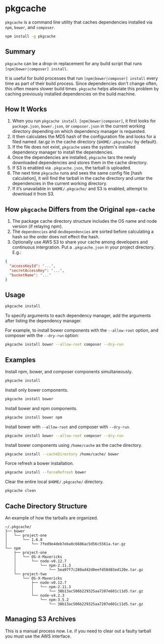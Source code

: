 pkgcache
=========

`pkgcache` is a command line utility that caches dependencies installed via `npm`, `bower`, and `composer`.

```bash
npm install -g pkgcache
```

## Summary

`pkgcache` can be a drop-in replacement for any build script that runs `[npm|bower|composer] install`. 

It is useful for build processes that run `[npm|bower|composer] install` every time as part of their 
build process. Since dependencies don't change often, this often means slower build times. `pkgcache`
helps alleviate this problem by caching previously installed dependencies on the build machine. 

## How It Works

1. When you run `pkgcache install [npm|bower|composer]`, it first looks for `package.json`, `bower.json`, or `composer.json` in the current working directory depending on which dependency manager is requested.
1. It then calculates the MD5 hash of the configuration file and looks for a filed named <MD5 of config.json>.tar.gz in the cache directory (`$HOME/.pkgcache/` by default).
1. If the file does not exist, `pkgcache` uses the system's installed dependency manager to install the dependencies. 
1. Once the dependencies are installed, `pkgcache` tars the newly downloaded dependencies and stores them in the cache directory.
1. If S3 is enabled via `.pkgcache.json`, the tarball is uploaded. 
1. The next time `pkgcache` runs and sees the same config file [hash calculation], it will find the tarball in the cache directory and untar the dependencies in the current working directory.
1. If it’s unavailable in `$HOME/.pkgcache/` and S3 is enabled, attempt to download it from S3.

## How `pkgcache` Differs from the Original `npm-cache`

1. The package cache directory structure includes the OS name and node version (if relaying npm).
1. The `dependencies` and `devDependencies` are sorted before calculating a hash so the order does not effect the hash.
1. Optionally use AWS S3 to share your cache among developers and continuous intergration. Put a `.pkgcache.json` in your project directory. E.g.:

```json
{
  "accessKeyId": "...",
  "secretAccessKey": "...",
  "bucketName": "..."
}
```

## Usage
```bash
pkgcache install
```

To specify arguments to each dependency manager, add the arguments after listing the dependency manager. 

For example, to install bower components with the `--allow-root` option, and composer with the `--dry-run` option:

```bash
pkgcache install bower --allow-root composer --dry-run
```

## Examples

Install npm, bower, and composer components simultaneously.

```bash
pkgcache install
```

Install only bower components.

```bash
pkgcache install bower
```

Install bower and npm components.

```bash
pkgcache install bower npm
```

Install bower with `--allow-root` and composer with `--dry-run`.

```bash
pkgcache install bower --allow-root composer --dry-run
```

Install bower components using `/home/cache` as the cache directory.

```bash
pkgcache install --cacheDirectory /home/cache/ bower
```

Force refresh a bower installation.

```bash
pkgcache install --forceRefresh bower
```

Clear the entire local `$HOME/.pkgcache/` directory.

```bash
pkgcache clean
```

## Cache Directory Structure

An example of how the tarballs are organized.

```
~/.pkgcache/
├── bower
│   └── project-one
│       └── 1.6.8
│           └── 7fed9e4deb7eba0c6686ac5d56c5561a.tar.gz
└── npm
    ├── project-one
    │   └── OS-X-Mavericks
    │       └── node-v0.12.7
    │           └── npm-2.11.3
    │               └── 5ea97f7c280ad42d0eefd50d03ed120e.tar.gz
    └── project-two
        └── OS-X-Mavericks
            ├── node-v0.12.7
            │   └── npm-2.11.3
            │       └── 38b13ac506b229325aa7207e601c11d5.tar.gz
            └── node-v4.2.3
                └── npm-3.5.2
                    └── 38b13ac506b229325aa7207e601c11d5.tar.gz
```

## Managing S3 Archives

This is a manual process now. I.e. if you need to clear out a faulty tarball you must use the AWS interface.

